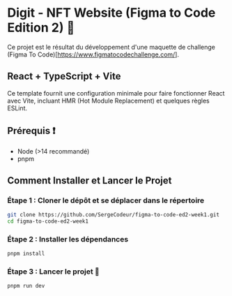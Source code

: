 # Digit - NFT Website (Figma to Code Edition 2) 🚀

Ce projet est le résultat du développement d'une maquette de challenge (Figma To Code)[https://www.figmatocodechallenge.com/].

## React + TypeScript + Vite

Ce template fournit une configuration minimale pour faire fonctionner React avec Vite, incluant HMR (Hot Module Replacement) et quelques règles ESLint.

## Prérequis ❗

- Node (>14 recommandé)
- pnpm

## Comment Installer et Lancer le Projet

### Étape 1 : Cloner le dépôt et se déplacer dans le répertoire

```sh
git clone https://github.com/SergeCodeur/figma-to-code-ed2-week1.git
cd figma-to-code-ed2-week1
```

### Étape 2 : Installer les dépendances

```sh
pnpm install
```

### Étape 3 : Lancer le projet 🚀

```sh
pnpm run dev
```
